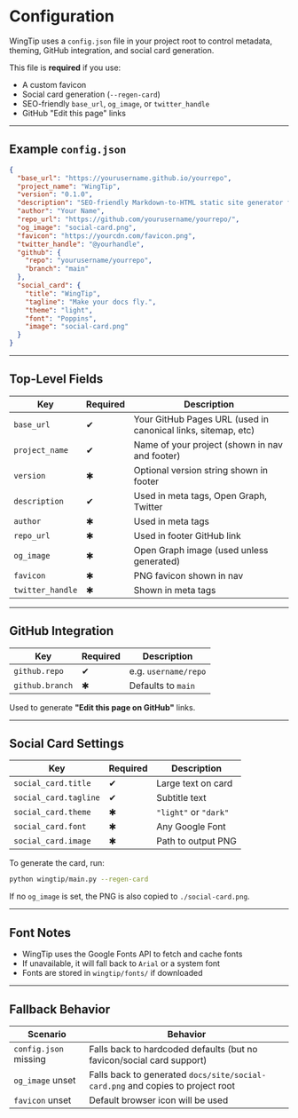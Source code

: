 # Configuration

WingTip uses a `config.json` file in your project root to control metadata, theming, GitHub integration, and social card generation.

This file is **required** if you use:

* A custom favicon
* Social card generation (`--regen-card`)
* SEO-friendly `base_url`, `og_image`, or `twitter_handle`
* GitHub "Edit this page" links

---

## Example `config.json`

```json
{
  "base_url": "https://yourusername.github.io/yourrepo",
  "project_name": "WingTip",
  "version": "0.1.0",
  "description": "SEO-friendly Markdown-to-HTML static site generator for GitHub Pages",
  "author": "Your Name",
  "repo_url": "https://github.com/yourusername/yourrepo/",
  "og_image": "social-card.png",
  "favicon": "https://yourcdn.com/favicon.png",
  "twitter_handle": "@yourhandle",
  "github": {
    "repo": "yourusername/yourrepo",
    "branch": "main"
  },
  "social_card": {
    "title": "WingTip",
    "tagline": "Make your docs fly.",
    "theme": "light",
    "font": "Poppins",
    "image": "social-card.png"
  }
}
```

---

## Top-Level Fields

| Key              | Required | Description                                                   |
| ---------------- | -------- | ------------------------------------------------------------- |
| `base_url`       | ✔︎       | Your GitHub Pages URL (used in canonical links, sitemap, etc) |
| `project_name`   | ✔︎       | Name of your project (shown in nav and footer)                |
| `version`        | ✱        | Optional version string shown in footer                       |
| `description`    | ✔︎       | Used in meta tags, Open Graph, Twitter                        |
| `author`         | ✱        | Used in meta tags                                             |
| `repo_url`       | ✱        | Used in footer GitHub link                                    |
| `og_image`       | ✱        | Open Graph image (used unless generated)                      |
| `favicon`        | ✱        | PNG favicon shown in nav                                      |
| `twitter_handle` | ✱        | Shown in meta tags                                            |

---

## GitHub Integration

| Key             | Required | Description          |
| --------------- | -------- | -------------------- |
| `github.repo`   | ✔︎       | e.g. `username/repo` |
| `github.branch` | ✱        | Defaults to `main`   |

Used to generate **"Edit this page on GitHub"** links.

---

## Social Card Settings

| Key                   | Required | Description           |
| --------------------- | -------- | --------------------- |
| `social_card.title`   | ✔︎       | Large text on card    |
| `social_card.tagline` | ✔︎       | Subtitle text         |
| `social_card.theme`   | ✱        | `"light"` or `"dark"` |
| `social_card.font`    | ✱        | Any Google Font       |
| `social_card.image`   | ✱        | Path to output PNG    |

To generate the card, run:

```bash
python wingtip/main.py --regen-card
```

If no `og_image` is set, the PNG is also copied to `./social-card.png`.

---

## Font Notes

* WingTip uses the Google Fonts API to fetch and cache fonts
* If unavailable, it will fall back to `Arial` or a system font
* Fonts are stored in `wingtip/fonts/` if downloaded

---

## Fallback Behavior

| Scenario              | Behavior                                                                       |
| --------------------- | ------------------------------------------------------------------------------ |
| `config.json` missing | Falls back to hardcoded defaults (but no favicon/social card support)          |
| `og_image` unset      | Falls back to generated `docs/site/social-card.png` and copies to project root |
| `favicon` unset       | Default browser icon will be used                                              |

